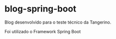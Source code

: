 # blog-spring-boot

Blog desenvolvido para o teste técnico da Tangerino.

Foi utilizado o Framework Spring Boot
